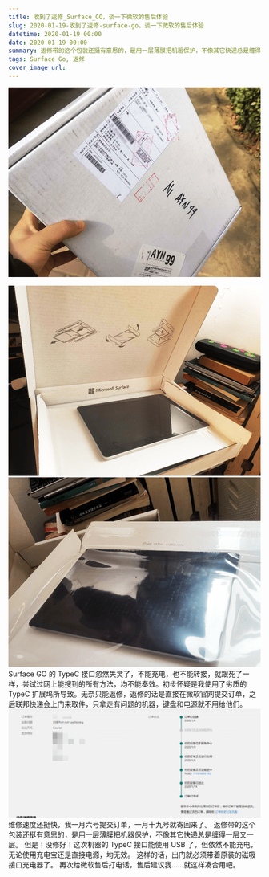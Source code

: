```yaml
---
title: 收到了返修_Surface_GO，谈一下微软的售后体验
slug: 2020-01-19-收到了返修-surface-go，谈一下微软的售后体验
datetime: 2020-01-19 00:00
date: 2020-01-19 00:00
summary: 返修带的这个包装还挺有意思的，是用一层薄膜把机器保护，不像其它快递总是缠得一层又一层。
tags: Surface Go, 返修
cover_image_url: 
---
```

![21284-8ya69zqpavj.png](../assets/2019/09/65571479.png)
<!--more-->
![93015-s93mo65g7y.png](../assets/2019/09/2413976882.png)
![85149-tgr62bzvkc.png](../assets/2019/09/4189757282.png)Surface GO 的 TypeC 接口忽然失灵了，不能充电，也不能转接，就跟死了一样，尝试过网上能搜到的所有方法，均不能奏效。初步怀疑是我使用了劣质的 TypeC 扩展坞所导致。无奈只能返修，返修的话是直接在微软官网提交订单，之后联邦快递会上门来取件，只拿走有问题的机器，键盘和电源就不用给他们。
![29552-hylnf9me86c.png](../assets/2019/09/3586143406.png)维修速度还挺快，我一月六号提交订单，一月十九号就寄回来了。
返修带的这个包装还挺有意思的，是用一层薄膜把机器保护，不像其它快递总是缠得一层又一层。
但是！没修好！这次机器的 TypeC 接口能使用 USB 了，但依然不能充电，无论使用充电宝还是直接电源，均无效。
这样的话，出门就必须带着原装的磁吸接口充电器了。
再次给微软售后打电话，售后建议我……就这样凑合用吧。